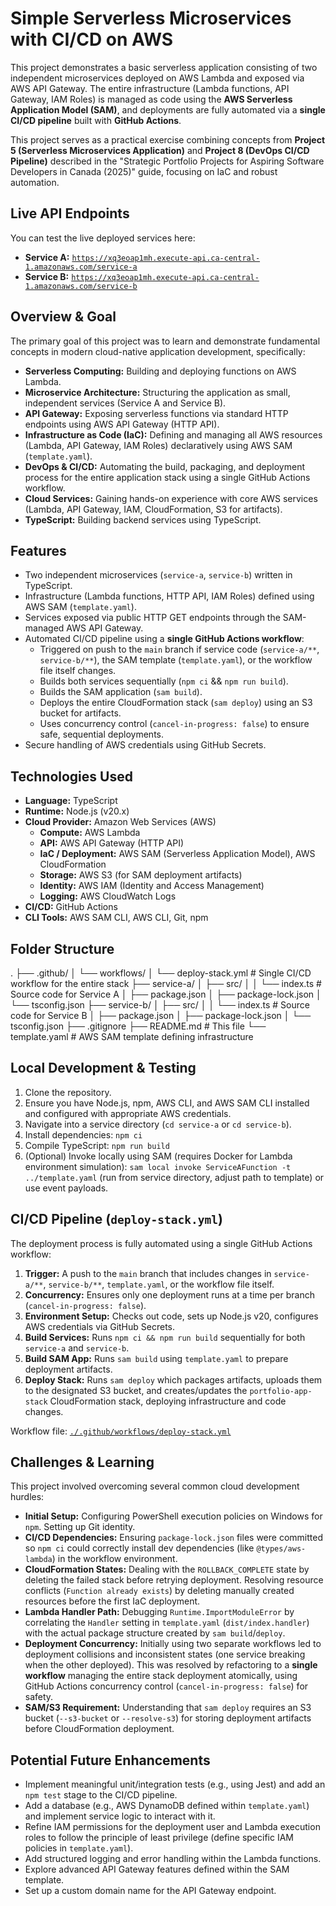 # Simple Serverless Microservices with CI/CD on AWS

This project demonstrates a basic serverless application consisting of two independent microservices deployed on AWS Lambda and exposed via AWS API Gateway. The entire infrastructure (Lambda functions, API Gateway, IAM Roles) is managed as code using the **AWS Serverless Application Model (SAM)**, and deployments are fully automated via a **single CI/CD pipeline** built with **GitHub Actions**.

This project serves as a practical exercise combining concepts from **Project 5 (Serverless Microservices Application)** and **Project 8 (DevOps CI/CD Pipeline)** described in the "Strategic Portfolio Projects for Aspiring Software Developers in Canada (2025)" guide, focusing on IaC and robust automation.

## Live API Endpoints

You can test the live deployed services here:

* **Service A:** [`https://xq3eoap1mh.execute-api.ca-central-1.amazonaws.com/service-a`](https://xq3eoap1mh.execute-api.ca-central-1.amazonaws.com/service-a)
* **Service B:** [`https://xq3eoap1mh.execute-api.ca-central-1.amazonaws.com/service-b`](https://xq3eoap1mh.execute-api.ca-central-1.amazonaws.com/service-b)

## Overview & Goal

The primary goal of this project was to learn and demonstrate fundamental concepts in modern cloud-native application development, specifically:

* **Serverless Computing:** Building and deploying functions on AWS Lambda.
* **Microservice Architecture:** Structuring the application as small, independent services (Service A and Service B).
* **API Gateway:** Exposing serverless functions via standard HTTP endpoints using AWS API Gateway (HTTP API).
* **Infrastructure as Code (IaC):** Defining and managing all AWS resources (Lambda, API Gateway, IAM Roles) declaratively using AWS SAM (`template.yaml`).
* **DevOps & CI/CD:** Automating the build, packaging, and deployment process for the entire application stack using a single GitHub Actions workflow.
* **Cloud Services:** Gaining hands-on experience with core AWS services (Lambda, API Gateway, IAM, CloudFormation, S3 for artifacts).
* **TypeScript:** Building backend services using TypeScript.

## Features

* Two independent microservices (`service-a`, `service-b`) written in TypeScript.
* Infrastructure (Lambda functions, HTTP API, IAM Roles) defined using AWS SAM (`template.yaml`).
* Services exposed via public HTTP GET endpoints through the SAM-managed AWS API Gateway.
* Automated CI/CD pipeline using a **single GitHub Actions workflow**:
    * Triggered on push to the `main` branch if service code (`service-a/**`, `service-b/**`), the SAM template (`template.yaml`), or the workflow file itself changes.
    * Builds both services sequentially (`npm ci` && `npm run build`).
    * Builds the SAM application (`sam build`).
    * Deploys the entire CloudFormation stack (`sam deploy`) using an S3 bucket for artifacts.
    * Uses concurrency control (`cancel-in-progress: false`) to ensure safe, sequential deployments.
* Secure handling of AWS credentials using GitHub Secrets.

## Technologies Used

* **Language:** TypeScript
* **Runtime:** Node.js (v20.x)
* **Cloud Provider:** Amazon Web Services (AWS)
    * **Compute:** AWS Lambda
    * **API:** AWS API Gateway (HTTP API)
    * **IaC / Deployment:** AWS SAM (Serverless Application Model), AWS CloudFormation
    * **Storage:** AWS S3 (for SAM deployment artifacts)
    * **Identity:** AWS IAM (Identity and Access Management)
    * **Logging:** AWS CloudWatch Logs
* **CI/CD:** GitHub Actions
* **CLI Tools:** AWS SAM CLI, AWS CLI, Git, npm

## Folder Structure

.
├── .github/
│   └── workflows/
│       └── deploy-stack.yml      # Single CI/CD workflow for the entire stack
├── service-a/
│   ├── src/
│   │   └── index.ts            # Source code for Service A
│   ├── package.json
│   ├── package-lock.json
│   └── tsconfig.json
├── service-b/
│   ├── src/
│   │   └── index.ts            # Source code for Service B
│   ├── package.json
│   ├── package-lock.json
│   └── tsconfig.json
├── .gitignore
├── README.md                   # This file
└── template.yaml               # AWS SAM template defining infrastructure

## Local Development & Testing

1.  Clone the repository.
2.  Ensure you have Node.js, npm, AWS CLI, and AWS SAM CLI installed and configured with appropriate AWS credentials.
3.  Navigate into a service directory (`cd service-a` or `cd service-b`).
4.  Install dependencies: `npm ci`
5.  Compile TypeScript: `npm run build`
6.  (Optional) Invoke locally using SAM (requires Docker for Lambda environment simulation): `sam local invoke ServiceAFunction -t ../template.yaml` (run from service directory, adjust path to template) or use event payloads.

## CI/CD Pipeline (`deploy-stack.yml`)

The deployment process is fully automated using a single GitHub Actions workflow:

1.  **Trigger:** A push to the `main` branch that includes changes in `service-a/**`, `service-b/**`, `template.yaml`, or the workflow file itself.
2.  **Concurrency:** Ensures only one deployment runs at a time per branch (`cancel-in-progress: false`).
3.  **Environment Setup:** Checks out code, sets up Node.js v20, configures AWS credentials via GitHub Secrets.
4.  **Build Services:** Runs `npm ci && npm run build` sequentially for both `service-a` and `service-b`.
5.  **Build SAM App:** Runs `sam build` using `template.yaml` to prepare deployment artifacts.
6.  **Deploy Stack:** Runs `sam deploy` which packages artifacts, uploads them to the designated S3 bucket, and creates/updates the `portfolio-app-stack` CloudFormation stack, deploying infrastructure and code changes.

Workflow file: [`./.github/workflows/deploy-stack.yml`](./.github/workflows/deploy-stack.yml)

## Challenges & Learning

This project involved overcoming several common cloud development hurdles:

* **Initial Setup:** Configuring PowerShell execution policies on Windows for `npm`. Setting up Git identity.
* **CI/CD Dependencies:** Ensuring `package-lock.json` files were committed so `npm ci` could correctly install dev dependencies (like `@types/aws-lambda`) in the workflow environment.
* **CloudFormation States:** Dealing with the `ROLLBACK_COMPLETE` state by deleting the failed stack before retrying deployment. Resolving resource conflicts (`Function already exists`) by deleting manually created resources before the first IaC deployment.
* **Lambda Handler Path:** Debugging `Runtime.ImportModuleError` by correlating the `Handler` setting in `template.yaml` (`dist/index.handler`) with the actual package structure created by `sam build`/`deploy`.
* **Deployment Concurrency:** Initially using two separate workflows led to deployment collisions and inconsistent states (one service breaking when the other deployed). This was resolved by refactoring to a **single workflow** managing the entire stack deployment atomically, using GitHub Actions concurrency control (`cancel-in-progress: false`) for safety.
* **SAM/S3 Requirement:** Understanding that `sam deploy` requires an S3 bucket (`--s3-bucket` or `--resolve-s3`) for storing deployment artifacts before CloudFormation deployment.

## Potential Future Enhancements

* Implement meaningful unit/integration tests (e.g., using Jest) and add an `npm test` stage to the CI/CD pipeline.
* Add a database (e.g., AWS DynamoDB defined within `template.yaml`) and implement service logic to interact with it.
* Refine IAM permissions for the deployment user and Lambda execution roles to follow the principle of least privilege (define specific IAM policies in `template.yaml`).
* Add structured logging and error handling within the Lambda functions.
* Explore advanced API Gateway features defined within the SAM template.
* Set up a custom domain name for the API Gateway endpoint.